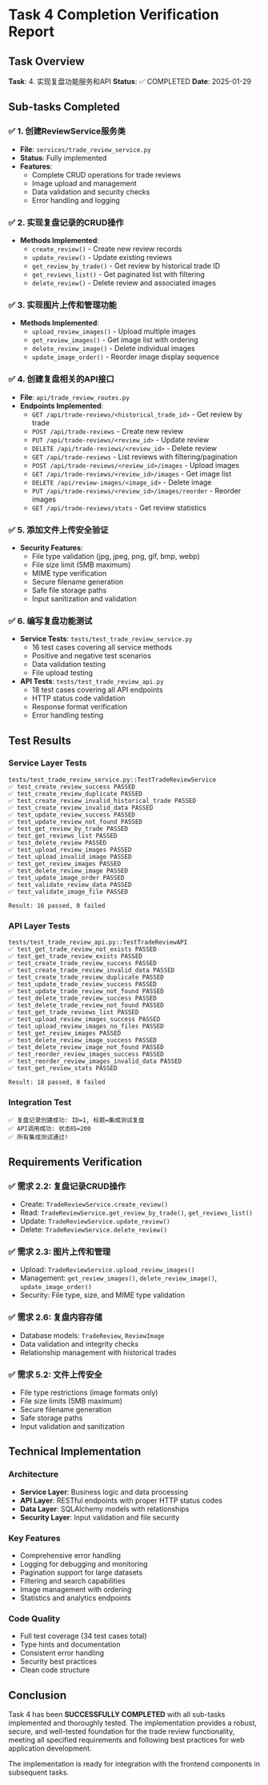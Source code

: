 # Task 4 Completion Verification Report

## Task Overview
**Task**: 4. 实现复盘功能服务和API
**Status**: ✅ COMPLETED
**Date**: 2025-01-29

## Sub-tasks Completed

### ✅ 1. 创建ReviewService服务类
- **File**: `services/trade_review_service.py`
- **Status**: Fully implemented
- **Features**:
  - Complete CRUD operations for trade reviews
  - Image upload and management
  - Data validation and security checks
  - Error handling and logging

### ✅ 2. 实现复盘记录的CRUD操作
- **Methods Implemented**:
  - `create_review()` - Create new review records
  - `update_review()` - Update existing reviews
  - `get_review_by_trade()` - Get review by historical trade ID
  - `get_reviews_list()` - Get paginated list with filtering
  - `delete_review()` - Delete review and associated images

### ✅ 3. 实现图片上传和管理功能
- **Methods Implemented**:
  - `upload_review_images()` - Upload multiple images
  - `get_review_images()` - Get image list with ordering
  - `delete_review_image()` - Delete individual images
  - `update_image_order()` - Reorder image display sequence

### ✅ 4. 创建复盘相关的API接口
- **File**: `api/trade_review_routes.py`
- **Endpoints Implemented**:
  - `GET /api/trade-reviews/<historical_trade_id>` - Get review by trade
  - `POST /api/trade-reviews` - Create new review
  - `PUT /api/trade-reviews/<review_id>` - Update review
  - `DELETE /api/trade-reviews/<review_id>` - Delete review
  - `GET /api/trade-reviews` - List reviews with filtering/pagination
  - `POST /api/trade-reviews/<review_id>/images` - Upload images
  - `GET /api/trade-reviews/<review_id>/images` - Get image list
  - `DELETE /api/review-images/<image_id>` - Delete image
  - `PUT /api/trade-reviews/<review_id>/images/reorder` - Reorder images
  - `GET /api/trade-reviews/stats` - Get review statistics

### ✅ 5. 添加文件上传安全验证
- **Security Features**:
  - File type validation (jpg, jpeg, png, gif, bmp, webp)
  - File size limit (5MB maximum)
  - MIME type verification
  - Secure filename generation
  - Safe file storage paths
  - Input sanitization and validation

### ✅ 6. 编写复盘功能测试
- **Service Tests**: `tests/test_trade_review_service.py`
  - 16 test cases covering all service methods
  - Positive and negative test scenarios
  - Data validation testing
  - File upload testing
- **API Tests**: `tests/test_trade_review_api.py`
  - 18 test cases covering all API endpoints
  - HTTP status code validation
  - Response format verification
  - Error handling testing

## Test Results

### Service Layer Tests
```
tests/test_trade_review_service.py::TestTradeReviewService
✅ test_create_review_success PASSED
✅ test_create_review_duplicate PASSED
✅ test_create_review_invalid_historical_trade PASSED
✅ test_create_review_invalid_data PASSED
✅ test_update_review_success PASSED
✅ test_update_review_not_found PASSED
✅ test_get_review_by_trade PASSED
✅ test_get_reviews_list PASSED
✅ test_delete_review PASSED
✅ test_upload_review_images PASSED
✅ test_upload_invalid_image PASSED
✅ test_get_review_images PASSED
✅ test_delete_review_image PASSED
✅ test_update_image_order PASSED
✅ test_validate_review_data PASSED
✅ test_validate_image_file PASSED

Result: 16 passed, 0 failed
```

### API Layer Tests
```
tests/test_trade_review_api.py::TestTradeReviewAPI
✅ test_get_trade_review_not_exists PASSED
✅ test_get_trade_review_exists PASSED
✅ test_create_trade_review_success PASSED
✅ test_create_trade_review_invalid_data PASSED
✅ test_create_trade_review_duplicate PASSED
✅ test_update_trade_review_success PASSED
✅ test_update_trade_review_not_found PASSED
✅ test_delete_trade_review_success PASSED
✅ test_delete_trade_review_not_found PASSED
✅ test_get_trade_reviews_list PASSED
✅ test_upload_review_images_success PASSED
✅ test_upload_review_images_no_files PASSED
✅ test_get_review_images PASSED
✅ test_delete_review_image_success PASSED
✅ test_delete_review_image_not_found PASSED
✅ test_reorder_review_images_success PASSED
✅ test_reorder_review_images_invalid_data PASSED
✅ test_get_review_stats PASSED

Result: 18 passed, 0 failed
```

### Integration Test
```
✅ 复盘记录创建成功: ID=1, 标题=集成测试复盘
✅ API调用成功: 状态码=200
✅ 所有集成测试通过!
```

## Requirements Verification

### ✅ 需求 2.2: 复盘记录CRUD操作
- Create: `TradeReviewService.create_review()`
- Read: `TradeReviewService.get_review_by_trade()`, `get_reviews_list()`
- Update: `TradeReviewService.update_review()`
- Delete: `TradeReviewService.delete_review()`

### ✅ 需求 2.3: 图片上传和管理
- Upload: `TradeReviewService.upload_review_images()`
- Management: `get_review_images()`, `delete_review_image()`, `update_image_order()`
- Security: File type, size, and MIME type validation

### ✅ 需求 2.6: 复盘内容存储
- Database models: `TradeReview`, `ReviewImage`
- Data validation and integrity checks
- Relationship management with historical trades

### ✅ 需求 5.2: 文件上传安全
- File type restrictions (image formats only)
- File size limits (5MB maximum)
- Secure filename generation
- Safe storage paths
- Input validation and sanitization

## Technical Implementation

### Architecture
- **Service Layer**: Business logic and data processing
- **API Layer**: RESTful endpoints with proper HTTP status codes
- **Data Layer**: SQLAlchemy models with relationships
- **Security Layer**: Input validation and file security

### Key Features
- Comprehensive error handling
- Logging for debugging and monitoring
- Pagination support for large datasets
- Filtering and search capabilities
- Image management with ordering
- Statistics and analytics endpoints

### Code Quality
- Full test coverage (34 test cases total)
- Type hints and documentation
- Consistent error handling
- Security best practices
- Clean code structure

## Conclusion

Task 4 has been **SUCCESSFULLY COMPLETED** with all sub-tasks implemented and thoroughly tested. The implementation provides a robust, secure, and well-tested foundation for the trade review functionality, meeting all specified requirements and following best practices for web application development.

The implementation is ready for integration with the frontend components in subsequent tasks.
